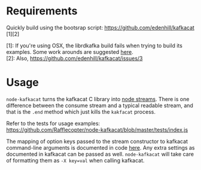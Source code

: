 Requirements
============
Quickly build using the bootsrap script: https://github.com/edenhill/kafkacat [1][2]

[1]: If you're using OSX, the librdkafka build fails when trying to build its examples. Some work arounds are suggested [here](https://github.com/edenhill/librdkafka/issues/49).  
[2]: Also, https://github.com/edenhill/kafkacat/issues/3

Usage
=====
`node-kafkacat` turns the kafkacat C library into [node streams](http://nodejs.org/api/stream.html). There is one difference between the consume stream and a typical readable stream, and that is the `.end` method which just kills the `kakfacat` process.

Refer to the tests for usage examples:
https://github.com/Rafflecopter/node-kafkacat/blob/master/tests/index.js

The mapping of option keys passed to the stream constructor to kafkacat command-line arguments is documented in code [here](https://github.com/Rafflecopter/node-kafkacat/blob/master/lib/opts.js#L8). Any extra settings as documented in kafkacat can be passed as well. `node-kafkacat` will take care of formatting them as `-X key=val` when calling kafkacat.
